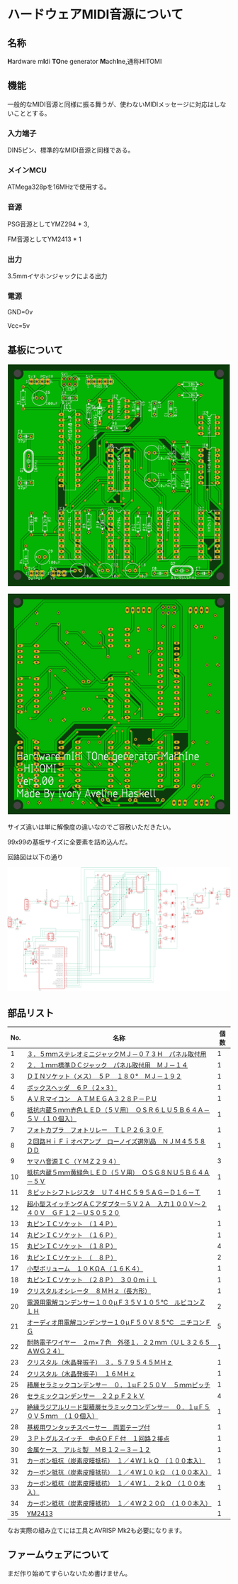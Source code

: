 # ハードウェアMIDI音源について

## 名称

**H**ardware m**I**di **TO**ne generator **M**ach**I**ne,通称HITOMI



## 機能

一般的なMIDI音源と同様に振る舞うが、使わないMIDIメッセージに対応はしないこととする。

### 入力端子

DIN5ピン、標準的なMIDI音源と同様である。

### メインMCU

ATMega328pを16MHzで使用する。

### 音源

PSG音源としてYMZ294 * 3,

FM音源としてYM2413 * 1

### 出力

3.5mmイヤホンジャックによる出力

### 電源

GND=0v

Vcc=5v



## 基板について

![omote](./picture/omote.PNG)

![ura](./picture/ura.PNG)

サイズ違いは単に解像度の違いなのでご容赦いただきたい。

99x99の基板サイズに全要素を詰め込んだ。

回路図は以下の通り

![board](./picture/board.png)



## 部品リスト

| No.  | 名称                                                         | 個数 |
| ---- | ------------------------------------------------------------ | ---- |
| 1    | [３．５ｍｍステレオミニジャックＭＪ－０７３Ｈ　パネル取付用](http://akizukidenshi.com/catalog/g/gC-06257/) | 1    |
| 2    | [２．１ｍｍ標準ＤＣジャック　パネル取付用　ＭＪ－１４](http://akizukidenshi.com/catalog/g/gC-06342/) | 1    |
| 3    | [ＤＩＮソケット（メス）　５Ｐ　１８０°　ＭＪ－１９２](http://akizukidenshi.com/catalog/g/gC-10456/) | 1    |
| 4    | [ボックスヘッダ　６Ｐ（２×３）](http://akizukidenshi.com/catalog/g/gC-13175/) | 1    |
| 5    | [ＡＶＲマイコン　ＡＴＭＥＧＡ３２８Ｐ－ＰＵ](http://akizukidenshi.com/catalog/g/gI-03142/) | 1    |
| 6    | [抵抗内蔵５ｍｍ赤色ＬＥＤ（５Ｖ用）　ＯＳＲ６ＬＵ５Ｂ６４Ａ－５Ｖ（１０個入）](http://akizukidenshi.com/catalog/g/gI-06245/) | 1    |
| 7    | [フォトカプラ　フォトリレー　ＴＬＰ２６３０Ｆ](http://akizukidenshi.com/catalog/g/gI-08254/) | 1    |
| 8    | [２回路ＨｉＦｉオペアンプ　ローノイズ選別品　ＮＪＭ４５５８ＤＤ](http://akizukidenshi.com/catalog/g/gI-11236/) | 1    |
| 9    | [ヤマハ音源ＩＣ（ＹＭＺ２９４）](http://akizukidenshi.com/catalog/g/gI-12141/) | 3    |
| 10   | [抵抗内蔵５ｍｍ黄緑色ＬＥＤ（５Ｖ用）　ＯＳＧ８ＮＵ５Ｂ６４Ａ－５Ｖ](http://akizukidenshi.com/catalog/g/gI-12518/) | 1    |
| 11   | [８ビットシフトレジスタ　Ｕ７４ＨＣ５９５ＡＧ－Ｄ１６－Ｔ](http://akizukidenshi.com/catalog/g/gI-14053/) | 1    |
| 12   | [超小型スイッチングＡＣアダプター５Ｖ２Ａ　入力１００Ｖ～２４０Ｖ　ＧＦ１２－ＵＳ０５２０](http://akizukidenshi.com/catalog/g/gM-01801/) | 1    |
| 13   | [丸ピンＩＣソケット　（１４Ｐ）](http://akizukidenshi.com/catalog/g/gP-00028/) | 1    |
| 14   | [丸ピンＩＣソケット　（１６Ｐ）](http://akizukidenshi.com/catalog/g/gP-00029/) | 1    |
| 15   | [丸ピンＩＣソケット　（１８Ｐ）](http://akizukidenshi.com/catalog/g/gP-00030/) | 4    |
| 16   | [丸ピンＩＣソケット　（　８Ｐ）](http://akizukidenshi.com/catalog/g/gP-00035/) | 2    |
| 17   | [小型ボリューム　１０ＫΩＡ（１６Ｋ４）](http://akizukidenshi.com/catalog/g/gP-00242/) | 1    |
| 18   | [丸ピンＩＣソケット　（２８Ｐ）　３００ｍｉｌ](http://akizukidenshi.com/catalog/g/gP-01339/) | 1    |
| 19   | [クリスタルオシレータ　８ＭＨｚ（長方形）](http://akizukidenshi.com/catalog/g/gP-01566/) | 1    |
| 20   | [電源用電解コンデンサー１００μＦ３５Ｖ１０５℃　ルビコンＺＬＨ](http://akizukidenshi.com/catalog/g/gP-02724/) | 2    |
| 21   | [オーディオ用電解コンデンサー１０μＦ５０Ｖ８５℃　ニチコンＦＧ](http://akizukidenshi.com/catalog/g/gP-04621/) | 5    |
| 22   | [耐熱電子ワイヤー　２ｍ×７色　外径１．２２ｍｍ（ＵＬ３２６５　ＡＷＧ２４）](http://akizukidenshi.com/catalog/g/gP-06756/) | 1    |
| 23   | [クリスタル（水晶発振子）　３．５７９５４５ＭＨｚ](http://akizukidenshi.com/catalog/g/gP-08664/) | 1    |
| 24   | [クリスタル（水晶発振子）　１６ＭＨｚ](http://akizukidenshi.com/catalog/g/gP-08671/) | 1    |
| 25   | [積層セラミックコンデンサー　０．１μＦ２５０Ｖ　５ｍｍピッチ](http://akizukidenshi.com/catalog/g/gP-10147/) | 1    |
| 26   | [セラミックコンデンサー　２２ｐＦ２ｋＶ](http://akizukidenshi.com/catalog/g/gP-11548/) | 4    |
| 27   | [絶縁ラジアルリード型積層セラミックコンデンサー　０．１μＦ５０Ｖ５ｍｍ　（１０個入）](http://akizukidenshi.com/catalog/g/gP-11701/) | 1    |
| 28   | [基板用ワンタッチスペーサー　両面テープ付](http://akizukidenshi.com/catalog/g/gP-12347/) | 1    |
| 29   | [３Ｐトグルスイッチ　中点ＯＦＦ付　１回路２接点](http://akizukidenshi.com/catalog/g/gP-12712/) | 1    |
| 30   | [金属ケース　アルミ製　ＭＢ１２－３－１２](http://akizukidenshi.com/catalog/g/gP-13712/) | 1    |
| 31   | [カーボン抵抗（炭素皮膜抵抗）　１／４Ｗ１ｋΩ　（１００本入）](http://akizukidenshi.com/catalog/g/gR-25102/) | 1    |
| 32   | [カーボン抵抗（炭素皮膜抵抗）　１／４Ｗ１０ｋΩ　（１００本入）](http://akizukidenshi.com/catalog/g/gR-25103/) | 1    |
| 33   | [カーボン抵抗（炭素皮膜抵抗）　１／４Ｗ１．２ｋΩ　（１００本入）](http://akizukidenshi.com/catalog/g/gR-25122/) | 1    |
| 34   | [カーボン抵抗（炭素皮膜抵抗）　１／４Ｗ２２０Ω　（１００本入）](http://akizukidenshi.com/catalog/g/gR-25221/) | 1    |
| 35   | [YM2413](https://www.chip1stop.com/view/dispDetail/DispDetail?partId=YMHA-0000015) | 1    |

なお実際の組み立てには工具とAVRISP Mk2も必要になります。

## ファームウェアについて

まだ作り始めてすらいないため書けません。
